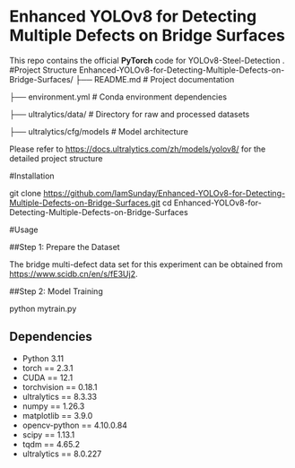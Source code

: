 # Enhanced YOLOv8 for Detecting Multiple Defects on Bridge Surfaces

This repo contains the official **PyTorch** code for YOLOv8-Steel-Detection .
#Project Structure
Enhanced-YOLOv8-for-Detecting-Multiple-Defects-on-Bridge-Surfaces/
├── README.md              # Project documentation

├── environment.yml        # Conda environment dependencies

├── ultralytics/data/      # Directory for raw and processed datasets

├── ultralytics/cfg/models # Model architecture 

Please refer to https://docs.ultralytics.com/zh/models/yolov8/ for the detailed project structure

#Installation

git clone https://github.com/IamSunday/Enhanced-YOLOv8-for-Detecting-Multiple-Defects-on-Bridge-Surfaces.git cd Enhanced-YOLOv8-for-Detecting-Multiple-Defects-on-Bridge-Surfaces

#Usage

##Step 1: Prepare the Dataset

The bridge multi-defect data set for this experiment can be obtained from https://www.scidb.cn/en/s/fE3Uj2.

##Step 2: Model Training

python mytrain.py

## Dependencies

- Python 3.11
- torch == 2.3.1
- CUDA == 12.1
- torchvision == 0.18.1
- ultralytics == 8.3.33
- numpy == 1.26.3
- matplotlib == 3.9.0
- opencv-python == 4.10.0.84
- scipy == 1.13.1
- tqdm == 4.65.2
- ultralytics == 8.0.227
